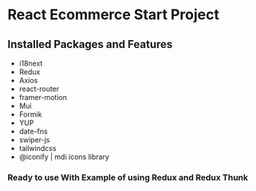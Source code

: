 # React Ecommerce Start Project

## Installed Packages and Features

- i18next
- Redux
- Axios
- react-router
- framer-motion
- Mui
- Formik
- YUP
- date-fns
- swiper-js
- tailwindcss
- @iconify | mdi icons library

### Ready to use With Example of using Redux and Redux Thunk
